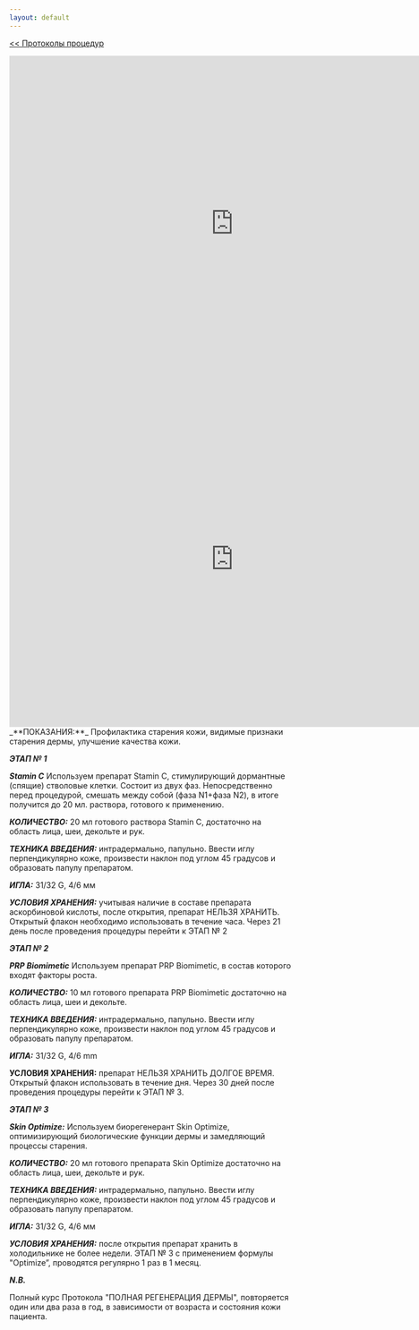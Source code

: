 ```yaml
---
layout: default
---
```

[<< Протоколы процедур](./)
<iframe width="800" height="600" src="https://www.youtube.com/embed/D3-Lz60lY3w" title="Протокол по полной  регенерации дермы" frameborder="0" allow="accelerometer; autoplay; clipboard-write; encrypted-media; gyroscope; picture-in-picture; web-share" referrerpolicy="strict-origin-when-cross-origin" allowfullscreen></iframe>


<iframe width="800" height="600" src="https://disk.yandex.ru/i/8LrIuSUTxFo7_w" title="Протокол по полной  регенерации дермы" frameborder="0" allow="accelerometer; autoplay; clipboard-write; encrypted-media; gyroscope; picture-in-picture; web-share" referrerpolicy="strict-origin-when-cross-origin" allowfullscreen></iframe>
_**ПОКАЗАНИЯ:**_ Профилактика старения кожи, видимые признаки старения дермы, улучшение качества кожи.

_**ЭТАП № 1**_

_**Stamin C**_ Используем препарат Stamin C, стимулирующий дормантные (спящие) стволовые клетки. Состоит из двух фаз. Непосредственно перед процедурой, смешать между собой (фаза N1+фаза N2), в итоге получится до 20 мл. раствора, готового к применению.

_**КОЛИЧЕСТВО:**_ 20 мл готового раствора Stamin C, достаточно на область лица, шеи, декольте и рук.

_**ТЕХНИКА ВВЕДЕНИЯ:**_ интрадермально, папульно. Ввести иглу перпендикулярно коже, произвести наклон под углом 45 градусов и образовать папулу препаратом.

_**ИГЛА:**_ 31/32 G, 4/6 мм

_**УСЛОВИЯ ХРАНЕНИЯ:**_ учитывая наличие в составе препарата аскорбиновой кислоты, после открытия, препарат НЕЛЬЗЯ ХРАНИТЬ. Открытый флакон необходимо использовать в течение часа. Через 21 день после проведения процедуры перейти к ЭТАП № 2

_**ЭТАП № 2**_

_**PRP Biomimetic**_ Используем препарат PRP Biomimetic, в состав которого входят факторы роста.

_**КОЛИЧЕСТВО:**_ 10 мл готового препарата PRP Biomimetic достаточно на область лица, шеи и декольте.

_**ТЕХНИКА ВВЕДЕНИЯ:**_ интрадермально, папульно. Ввести иглу перпендикулярно коже, произвести наклон под углом 45 градусов и образовать папулу препаратом.

_**ИГЛА:**_ 31/32 G, 4/6 mm

**УСЛОВИЯ ХРАНЕНИЯ:** препарат НЕЛЬЗЯ ХРАНИТЬ ДОЛГОЕ ВРЕМЯ. Открытый флакон использовать в течение дня. Через 30 дней после проведения процедуры перейти к ЭТАП № 3.

_**ЭТАП № 3**_

_**Skin Optimize:**_ Используем биорегенерант Skin Optimize, оптимизирующий биологические функции дермы и замедляющий процессы старения.

_**КОЛИЧЕСТВО:**_ 20 мл готового препарата Skin Optimize достаточно на область лица, шеи, декольте и рук.

_**ТЕХНИКА ВВЕДЕНИЯ:**_ интрадермально, папульно. Ввести иглу перпендикулярно коже, произвести наклон под углом 45 градусов и образовать папулу препаратом.

_**ИГЛА:**_ 31/32 G, 4/6 мм

_**УСЛОВИЯ ХРАНЕНИЯ:**_ после открытия препарат хранить в холодильнике не более недели. ЭТАП № 3 с применением формулы "Optimize”, проводятся регулярно 1 раз в 1 месяц.

_**N.B.**_

Полный курс Протокола "ПОЛНАЯ РЕГЕНЕРАЦИЯ ДЕРМЫ", повторяется один или два раза в год, в зависимости от возраста и состояния кожи пациента.
